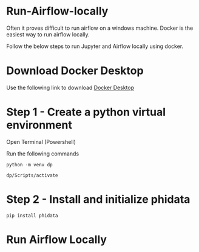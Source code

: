 # Run-Airflow-locally

Often it proves difficult to run airflow on a windows machine. Docker is the easiest way to run airflow locally.

Follow the below steps to run Jupyter and Airflow locally using docker.

# Download Docker Desktop

Use the following link to download [Docker Desktop](https://docs.docker.com/desktop/install/windows-install/)

# Step 1 - Create a python virtual environment
Open Terminal (Powershell)

Run the following commands

`python -m venv dp`

`dp/Scripts/activate`

# Step 2 - Install and initialize phidata

`pip install phidata`

# Run Airflow Locally

